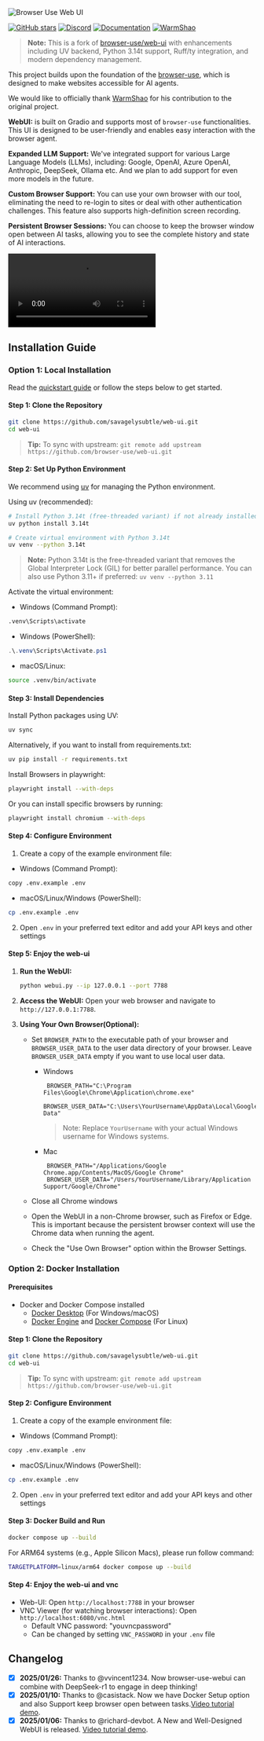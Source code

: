 <img src="./assets/web-ui.png" alt="Browser Use Web UI" width="full"/>

<br/>

[![GitHub stars](https://img.shields.io/github/stars/browser-use/web-ui?style=social)](https://github.com/browser-use/web-ui/stargazers)
[![Discord](https://img.shields.io/discord/1303749220842340412?color=7289DA&label=Discord&logo=discord&logoColor=white)](https://link.browser-use.com/discord)
[![Documentation](https://img.shields.io/badge/Documentation-📕-blue)](https://docs.browser-use.com)
[![WarmShao](https://img.shields.io/twitter/follow/warmshao?style=social)](https://x.com/warmshao)

> **Note:** This is a fork of [browser-use/web-ui](https://github.com/browser-use/web-ui) with enhancements including UV backend, Python 3.14t support, Ruff/ty integration, and modern dependency management.

This project builds upon the foundation of the [browser-use](https://github.com/browser-use/browser-use), which is designed to make websites accessible for AI agents.

We would like to officially thank [WarmShao](https://github.com/warmshao) for his contribution to the original project.

**WebUI:** is built on Gradio and supports most of `browser-use` functionalities. This UI is designed to be user-friendly and enables easy interaction with the browser agent.

**Expanded LLM Support:** We've integrated support for various Large Language Models (LLMs), including: Google, OpenAI, Azure OpenAI, Anthropic, DeepSeek, Ollama etc. And we plan to add support for even more models in the future.

**Custom Browser Support:** You can use your own browser with our tool, eliminating the need to re-login to sites or deal with other authentication challenges. This feature also supports high-definition screen recording.

**Persistent Browser Sessions:** You can choose to keep the browser window open between AI tasks, allowing you to see the complete history and state of AI interactions.

<video src="https://github.com/user-attachments/assets/56bc7080-f2e3-4367-af22-6bf2245ff6cb" controls="controls">Your browser does not support playing this video!</video>

## Installation Guide

### Option 1: Local Installation

Read the [quickstart guide](https://docs.browser-use.com/quickstart#prepare-the-environment) or follow the steps below to get started.

#### Step 1: Clone the Repository

```bash
git clone https://github.com/savagelysubtle/web-ui.git
cd web-ui
```

> **Tip:** To sync with upstream: `git remote add upstream https://github.com/browser-use/web-ui.git`

#### Step 2: Set Up Python Environment

We recommend using [uv](https://docs.astral.sh/uv/) for managing the Python environment.

Using uv (recommended):

```bash
# Install Python 3.14t (free-threaded variant) if not already installed
uv python install 3.14t

# Create virtual environment with Python 3.14t
uv venv --python 3.14t
```

> **Note:** Python 3.14t is the free-threaded variant that removes the Global Interpreter Lock (GIL) for better parallel performance. You can also use Python 3.11+ if preferred: `uv venv --python 3.11`

Activate the virtual environment:

- Windows (Command Prompt):

```cmd
.venv\Scripts\activate
```

- Windows (PowerShell):

```powershell
.\.venv\Scripts\Activate.ps1
```

- macOS/Linux:

```bash
source .venv/bin/activate
```

#### Step 3: Install Dependencies

Install Python packages using UV:

```bash
uv sync
```

Alternatively, if you want to install from requirements.txt:

```bash
uv pip install -r requirements.txt
```

Install Browsers in playwright:

```bash
playwright install --with-deps
```

Or you can install specific browsers by running:

```bash
playwright install chromium --with-deps
```

#### Step 4: Configure Environment

1. Create a copy of the example environment file:

- Windows (Command Prompt):

```bash
copy .env.example .env
```

- macOS/Linux/Windows (PowerShell):

```bash
cp .env.example .env
```

2. Open `.env` in your preferred text editor and add your API keys and other settings

#### Step 5: Enjoy the web-ui

1. **Run the WebUI:**

    ```bash
    python webui.py --ip 127.0.0.1 --port 7788
    ```

2. **Access the WebUI:** Open your web browser and navigate to `http://127.0.0.1:7788`.
3. **Using Your Own Browser(Optional):**
    - Set `BROWSER_PATH` to the executable path of your browser and `BROWSER_USER_DATA` to the user data directory of your browser. Leave `BROWSER_USER_DATA` empty if you want to use local user data.
      - Windows

        ```env
         BROWSER_PATH="C:\Program Files\Google\Chrome\Application\chrome.exe"
         BROWSER_USER_DATA="C:\Users\YourUsername\AppData\Local\Google\Chrome\User Data"
        ```

        > Note: Replace `YourUsername` with your actual Windows username for Windows systems.
      - Mac

        ```env
         BROWSER_PATH="/Applications/Google Chrome.app/Contents/MacOS/Google Chrome"
         BROWSER_USER_DATA="/Users/YourUsername/Library/Application Support/Google/Chrome"
        ```

    - Close all Chrome windows
    - Open the WebUI in a non-Chrome browser, such as Firefox or Edge. This is important because the persistent browser context will use the Chrome data when running the agent.
    - Check the "Use Own Browser" option within the Browser Settings.

### Option 2: Docker Installation

#### Prerequisites

- Docker and Docker Compose installed
  - [Docker Desktop](https://www.docker.com/products/docker-desktop/) (For Windows/macOS)
  - [Docker Engine](https://docs.docker.com/engine/install/) and [Docker Compose](https://docs.docker.com/compose/install/) (For Linux)

#### Step 1: Clone the Repository

```bash
git clone https://github.com/savagelysubtle/web-ui.git
cd web-ui
```

> **Tip:** To sync with upstream: `git remote add upstream https://github.com/browser-use/web-ui.git`

#### Step 2: Configure Environment

1. Create a copy of the example environment file:

- Windows (Command Prompt):

```bash
copy .env.example .env
```

- macOS/Linux/Windows (PowerShell):

```bash
cp .env.example .env
```

2. Open `.env` in your preferred text editor and add your API keys and other settings

#### Step 3: Docker Build and Run

```bash
docker compose up --build
```

For ARM64 systems (e.g., Apple Silicon Macs), please run follow command:

```bash
TARGETPLATFORM=linux/arm64 docker compose up --build
```

#### Step 4: Enjoy the web-ui and vnc

- Web-UI: Open `http://localhost:7788` in your browser
- VNC Viewer (for watching browser interactions): Open `http://localhost:6080/vnc.html`
  - Default VNC password: "youvncpassword"
  - Can be changed by setting `VNC_PASSWORD` in your `.env` file

## Changelog

- [x] **2025/01/26:** Thanks to @vvincent1234. Now browser-use-webui can combine with DeepSeek-r1 to engage in deep thinking!
- [x] **2025/01/10:** Thanks to @casistack. Now we have Docker Setup option and also Support keep browser open between tasks.[Video tutorial demo](https://github.com/browser-use/web-ui/issues/1#issuecomment-2582511750).
- [x] **2025/01/06:** Thanks to @richard-devbot. A New and Well-Designed WebUI is released. [Video tutorial demo](https://github.com/warmshao/browser-use-webui/issues/1#issuecomment-2573393113).
